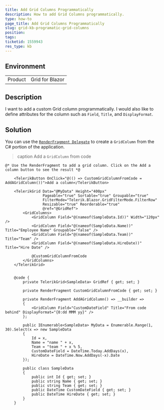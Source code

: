 ```yaml
---
title: Add Grid Columns Programmatically
description: How to add Grid Columns programmatically.
type: how-to
page_title: Add Grid Columns Programmatically
slug: grid-kb-programatic-grid-columns
position: 
tags: 
ticketid: 1559943
res_type: kb
---
```


## Environment
<table>
	<tbody>
		<tr>
			<td>Product</td>
			<td>Grid for Blazor</td>
		</tr>
	</tbody>
</table>


## Description

I want to add a custom Grid column programmatically. I would also like to define attributes for the column such as `Field`, `Title`, and `DisplayFormat`.

## Solution

You can use the [`RenderFragment Delegate`](https://learn.microsoft.com/en-us/dotnet/api/microsoft.aspnetcore.components.renderfragment?view=aspnetcore-8.0) to create a `GridColumn` from the C# portion of the application. 


>caption Add a `GridColumn` from code

````CSHTML
@* Use the RenderFragment to add a grid column. Click on the Add a column button to see the result *@

    <TelerikButton OnClick="@(() => CustomGridColumnFromCode = AddAGridColumn())">Add a column</TelerikButton>

    <TelerikGrid Data="@MyData" Height="400px"
                 Pageable="true" Sortable="true" Groupable="true"
                 FilterMode="Telerik.Blazor.GridFilterMode.FilterRow"
                 Resizable="true" Reorderable="true"
                 @ref="@GridRef">
        <GridColumns>
            <GridColumn Field="@(nameof(SampleData.Id))" Width="120px" />
            <GridColumn Field="@(nameof(SampleData.Name))" Title="Employee Name" Groupable="false" />
            <GridColumn Field="@(nameof(SampleData.Team))" Title="Team" />
            <GridColumn Field="@(nameof(SampleData.HireDate))" Title="Hire Date" />

            @CustomGridColumnFromCode
        </GridColumns>
    </TelerikGrid>


    @code {
        private TelerikGrid<SampleData> GridRef { get; set; }

        private RenderFragment CustomGridColumnFromCode { get; set; }

        private RenderFragment AddAGridColumn() => __builder =>
        {
            <GridColumn Field="CustomDateField" Title="From code behind" DisplayFormat="{0:dd MMM yy}" />
        };

        public IEnumerable<SampleData> MyData = Enumerable.Range(1, 30).Select(x => new SampleData
        {
            Id = x,
            Name = "name " + x,
            Team = "team " + x % 5,
            CustomDateField = DateTime.Today.AddDays(x),
            HireDate = DateTime.Now.AddDays(-x).Date
        });

        public class SampleData
        {
            public int Id { get; set; }
            public string Name { get; set; }
            public string Team { get; set; }
            public DateTime CustomDateField { get; set; }
            public DateTime HireDate { get; set; }
        }
    }
````

